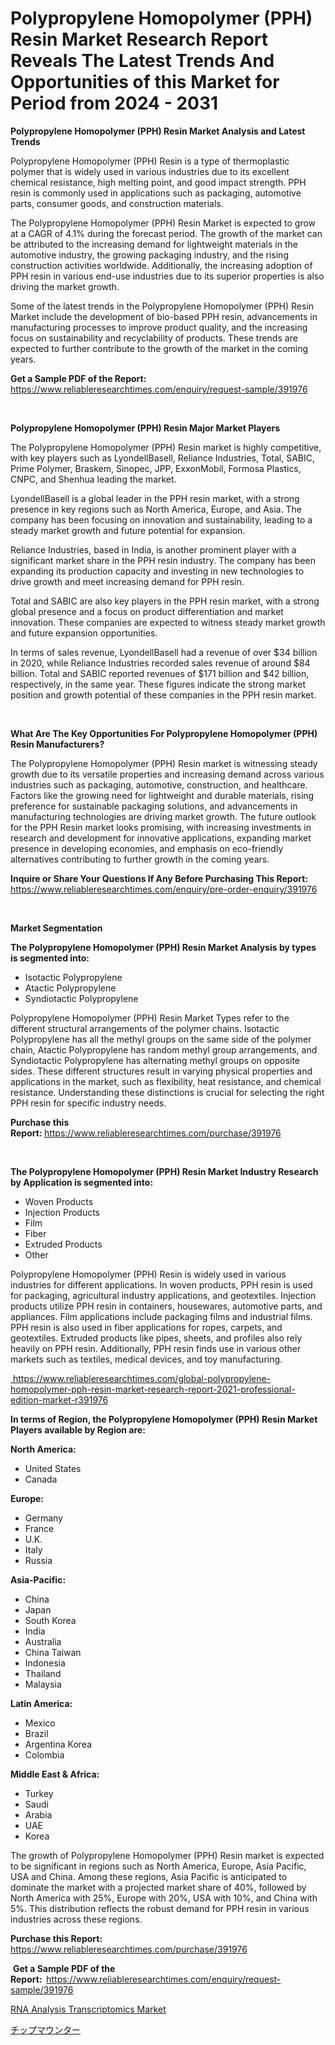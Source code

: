 <p><h1>Polypropylene Homopolymer (PPH) Resin Market Research Report Reveals The Latest Trends And Opportunities of this Market for Period from 2024 - 2031</h1></p><p><strong>Polypropylene Homopolymer (PPH) Resin Market Analysis and Latest Trends</strong></p>
<p><p>Polypropylene Homopolymer (PPH) Resin is a type of thermoplastic polymer that is widely used in various industries due to its excellent chemical resistance, high melting point, and good impact strength. PPH resin is commonly used in applications such as packaging, automotive parts, consumer goods, and construction materials.</p><p>The Polypropylene Homopolymer (PPH) Resin Market is expected to grow at a CAGR of 4.1% during the forecast period. The growth of the market can be attributed to the increasing demand for lightweight materials in the automotive industry, the growing packaging industry, and the rising construction activities worldwide. Additionally, the increasing adoption of PPH resin in various end-use industries due to its superior properties is also driving the market growth.</p><p>Some of the latest trends in the Polypropylene Homopolymer (PPH) Resin Market include the development of bio-based PPH resin, advancements in manufacturing processes to improve product quality, and the increasing focus on sustainability and recyclability of products. These trends are expected to further contribute to the growth of the market in the coming years.</p></p>
<p><strong>Get a Sample PDF of the Report:&nbsp;</strong> <a href="https://www.reliableresearchtimes.com/enquiry/request-sample/391976">https://www.reliableresearchtimes.com/enquiry/request-sample/391976</a></p>
<p>&nbsp;</p>
<p><strong>Polypropylene Homopolymer (PPH) Resin Major Market Players</strong></p>
<p><p>The Polypropylene Homopolymer (PPH) Resin market is highly competitive, with key players such as LyondellBasell, Reliance Industries, Total, SABIC, Prime Polymer, Braskem, Sinopec, JPP, ExxonMobil, Formosa Plastics, CNPC, and Shenhua leading the market.</p><p>LyondellBasell is a global leader in the PPH resin market, with a strong presence in key regions such as North America, Europe, and Asia. The company has been focusing on innovation and sustainability, leading to a steady market growth and future potential for expansion.</p><p>Reliance Industries, based in India, is another prominent player with a significant market share in the PPH resin industry. The company has been expanding its production capacity and investing in new technologies to drive growth and meet increasing demand for PPH resin.</p><p>Total and SABIC are also key players in the PPH resin market, with a strong global presence and a focus on product differentiation and market innovation. These companies are expected to witness steady market growth and future expansion opportunities.</p><p>In terms of sales revenue, LyondellBasell had a revenue of over $34 billion in 2020, while Reliance Industries recorded sales revenue of around $84 billion. Total and SABIC reported revenues of $171 billion and $42 billion, respectively, in the same year. These figures indicate the strong market position and growth potential of these companies in the PPH resin market.</p></p>
<p>&nbsp;</p>
<p><strong>What Are The Key Opportunities For Polypropylene Homopolymer (PPH) Resin Manufacturers?</strong></p>
<p><p>The Polypropylene Homopolymer (PPH) Resin market is witnessing steady growth due to its versatile properties and increasing demand across various industries such as packaging, automotive, construction, and healthcare. Factors like the growing need for lightweight and durable materials, rising preference for sustainable packaging solutions, and advancements in manufacturing technologies are driving market growth.  The future outlook for the PPH Resin market looks promising, with increasing investments in research and development for innovative applications, expanding market presence in developing economies, and emphasis on eco-friendly alternatives contributing to further growth in the coming years.</p></p>
<p><strong>Inquire or Share Your Questions If Any Before Purchasing This Report:</strong> <a href="https://www.reliableresearchtimes.com/enquiry/pre-order-enquiry/391976">https://www.reliableresearchtimes.com/enquiry/pre-order-enquiry/391976</a></p>
<p>&nbsp;</p>
<p><strong>Market Segmentation</strong></p>
<p><strong>The Polypropylene Homopolymer (PPH) Resin Market Analysis by types is segmented into:</strong></p>
<p><ul><li>Isotactic Polypropylene</li><li>Atactic Polypropylene</li><li>Syndiotactic Polypropylene</li></ul></p>
<p><p>Polypropylene Homopolymer (PPH) Resin Market Types refer to the different structural arrangements of the polymer chains. Isotactic Polypropylene has all the methyl groups on the same side of the polymer chain, Atactic Polypropylene has random methyl group arrangements, and Syndiotactic Polypropylene has alternating methyl groups on opposite sides. These different structures result in varying physical properties and applications in the market, such as flexibility, heat resistance, and chemical resistance. Understanding these distinctions is crucial for selecting the right PPH resin for specific industry needs.</p></p>
<p><strong>Purchase this Report:&nbsp;</strong><a href="https://www.reliableresearchtimes.com/purchase/391976">https://www.reliableresearchtimes.com/purchase/391976</a></p>
<p>&nbsp;</p>
<p><strong>The Polypropylene Homopolymer (PPH) Resin Market Industry Research by Application is segmented into:</strong></p>
<p><ul><li>Woven Products</li><li>Injection Products</li><li>Film</li><li>Fiber</li><li>Extruded Products</li><li>Other</li></ul></p>
<p><p>Polypropylene Homopolymer (PPH) Resin is widely used in various industries for different applications. In woven products, PPH resin is used for packaging, agricultural industry applications, and geotextiles. Injection products utilize PPH resin in containers, housewares, automotive parts, and appliances. Film applications include packaging films and industrial films. PPH resin is also used in fiber applications for ropes, carpets, and geotextiles. Extruded products like pipes, sheets, and profiles also rely heavily on PPH resin. Additionally, PPH resin finds use in various other markets such as textiles, medical devices, and toy manufacturing.</p></p>
<p><a href="https://www.reliableresearchtimes.com/global-polypropylene-homopolymer-pph-resin-market-research-report-2021-professional-edition-market-r391976">&nbsp;https://www.reliableresearchtimes.com/global-polypropylene-homopolymer-pph-resin-market-research-report-2021-professional-edition-market-r391976</a></p>
<p><strong>In terms of Region, the Polypropylene Homopolymer (PPH) Resin Market Players available by Region are:</strong></p>
<p>
    <p> <strong> North America: </strong>
        <ul>
            <li>United States</li>
            <li>Canada</li>
        </ul>
        </p> 
    <p> <strong> Europe: </strong>
        <ul>
            <li>Germany</li>
            <li>France</li>
            <li>U.K.</li>
            <li>Italy</li>
            <li>Russia</li>
        </ul>
        </p> 
    <p> <strong> Asia-Pacific: </strong>
        <ul>
            <li>China</li>
            <li>Japan</li>
            <li>South Korea</li>
            <li>India</li>
            <li>Australia</li>
            <li>China Taiwan</li>
            <li>Indonesia</li>
            <li>Thailand</li>
            <li>Malaysia</li>
        </ul>
        </p> 
    <p> <strong> Latin America: </strong>
        <ul>
            <li>Mexico</li>
            <li>Brazil</li>
            <li>Argentina Korea</li>
            <li>Colombia</li>
        </ul>
        </p> 
    <p> <strong> Middle East & Africa: </strong>
        <ul>
            <li>Turkey</li>
            <li>Saudi</li>
            <li>Arabia</li>
            <li>UAE</li>
            <li>Korea</li>
        </ul>
    </p>
    </p>
<p><p>The growth of Polypropylene Homopolymer (PPH) Resin market is expected to be significant in regions such as North America, Europe, Asia Pacific, USA and China. Among these regions, Asia Pacific is anticipated to dominate the market with a projected market share of 40%, followed by North America with 25%, Europe with 20%, USA with 10%, and China with 5%. This distribution reflects the robust demand for PPH resin in various industries across these regions.</p></p>
<p><strong>Purchase this Report: </strong><a href="https://www.reliableresearchtimes.com/purchase/391976">https://www.reliableresearchtimes.com/purchase/391976</a></p>
<p>&nbsp;<strong>Get a Sample PDF of the Report:&nbsp;&nbsp;</strong><a href="https://www.reliableresearchtimes.com/enquiry/request-sample/391976">https://www.reliableresearchtimes.com/enquiry/request-sample/391976</a></p>
<p><strong></strong></p>
<p><p><a href="https://medium.com/@judypierce2022/rna-analysis-transcriptomics-market-report-by-product-type-microarrays-sequencing-polymerase-chain-e78bd88ad703">RNA Analysis Transcriptomics Market</a></p><p><a href="https://github.com/oafhukehf4709715/Market-Research-Report-List-3/blob/main/9519349186016.md">チップマウンター</a></p></p>